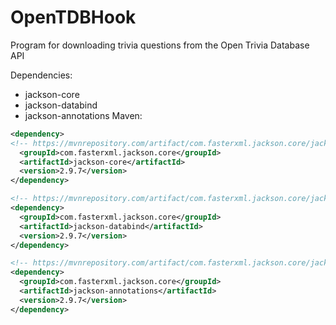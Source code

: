# OpenTDBHook
Program for downloading trivia questions from the Open Trivia Database API

Dependencies:
- jackson-core
- jackson-databind
- jackson-annotations
Maven:
```xml
<dependency> 
<!-- https://mvnrepository.com/artifact/com.fasterxml.jackson.core/jackson-core -->
  <groupId>com.fasterxml.jackson.core</groupId>
  <artifactId>jackson-core</artifactId>
  <version>2.9.7</version>
</dependency>
```
```xml
<!-- https://mvnrepository.com/artifact/com.fasterxml.jackson.core/jackson-databind -->
<dependency>
  <groupId>com.fasterxml.jackson.core</groupId>
  <artifactId>jackson-databind</artifactId>
  <version>2.9.7</version>
</dependency>
```
```xml
<!-- https://mvnrepository.com/artifact/com.fasterxml.jackson.core/jackson-annotations -->
<dependency>
  <groupId>com.fasterxml.jackson.core</groupId>
  <artifactId>jackson-annotations</artifactId>
  <version>2.9.7</version>
</dependency>
```

